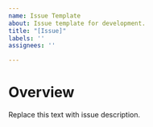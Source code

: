 ```yaml
---
name: Issue Template
about: Issue template for development.
title: "[Issue]"
labels: ''
assignees: ''

---
```


# Overview
Replace this text with issue description.
